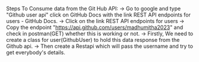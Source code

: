 Steps To Consume data from the Git Hub API:
-> Go to google and type "Github user api" click on GitHub Docs with the link REST API endpoints for users - GitHub Docs.
-> Click on the link REST API endpoints for users
-> Copy the endpoint "https://api.github.com/users/madhumitha2023" and check in postman(GET) whether this is working or not.
-> Firstly, We need to create a class for user(GithubUser) to hold this data response from the Github api.
-> Then create a Restapi which will pass the username and try to get everybody's details.
